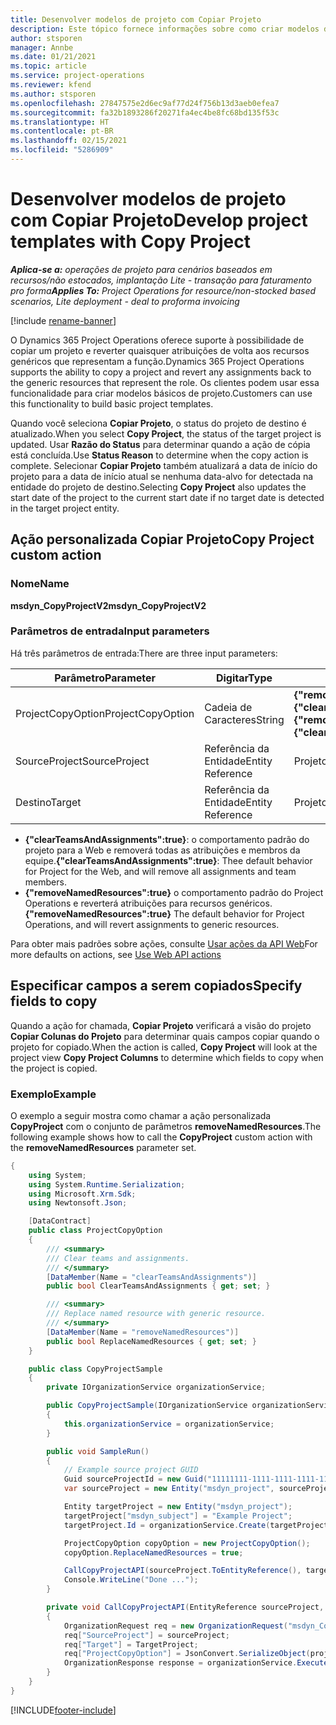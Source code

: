 ```yaml
---
title: Desenvolver modelos de projeto com Copiar Projeto
description: Este tópico fornece informações sobre como criar modelos de projeto usando a ação personalizada Copiar Projeto.
author: stsporen
manager: Annbe
ms.date: 01/21/2021
ms.topic: article
ms.service: project-operations
ms.reviewer: kfend
ms.author: stsporen
ms.openlocfilehash: 27847575e2d6ec9af77d24f756b13d3aeb0efea7
ms.sourcegitcommit: fa32b1893286f20271fa4ec4be8fc68bd135f53c
ms.translationtype: HT
ms.contentlocale: pt-BR
ms.lasthandoff: 02/15/2021
ms.locfileid: "5286909"
---
```

# <a name="develop-project-templates-with-copy-project"></a><span data-ttu-id="d2472-103">Desenvolver modelos de projeto com Copiar Projeto</span><span class="sxs-lookup"><span data-stu-id="d2472-103">Develop project templates with Copy Project</span></span>

<span data-ttu-id="d2472-104">_**Aplica-se a:** operações de projeto para cenários baseados em recursos/não estocados, implantação Lite - transação para faturamento pro forma_</span><span class="sxs-lookup"><span data-stu-id="d2472-104">_**Applies To:** Project Operations for resource/non-stocked based scenarios, Lite deployment - deal to proforma invoicing_</span></span>

[!include [rename-banner](~/includes/cc-data-platform-banner.md)]

<span data-ttu-id="d2472-105">O Dynamics 365 Project Operations oferece suporte à possibilidade de copiar um projeto e reverter quaisquer atribuições de volta aos recursos genéricos que representam a função.</span><span class="sxs-lookup"><span data-stu-id="d2472-105">Dynamics 365 Project Operations supports the ability to copy a project and revert any assignments back to the generic resources that represent the role.</span></span> <span data-ttu-id="d2472-106">Os clientes podem usar essa funcionalidade para criar modelos básicos de projeto.</span><span class="sxs-lookup"><span data-stu-id="d2472-106">Customers can use this functionality to build basic project templates.</span></span>

<span data-ttu-id="d2472-107">Quando você seleciona **Copiar Projeto**, o status do projeto de destino é atualizado.</span><span class="sxs-lookup"><span data-stu-id="d2472-107">When you select **Copy Project**, the status of the target project is updated.</span></span> <span data-ttu-id="d2472-108">Usar **Razão do Status** para determinar quando a ação de cópia está concluída.</span><span class="sxs-lookup"><span data-stu-id="d2472-108">Use **Status Reason** to determine when the copy action is complete.</span></span> <span data-ttu-id="d2472-109">Selecionar **Copiar Projeto** também atualizará a data de início do projeto para a data de início atual se nenhuma data-alvo for detectada na entidade do projeto de destino.</span><span class="sxs-lookup"><span data-stu-id="d2472-109">Selecting **Copy Project** also updates the start date of the project to the current start date if no target date is detected in the target project entity.</span></span>

## <a name="copy-project-custom-action"></a><span data-ttu-id="d2472-110">Ação personalizada Copiar Projeto</span><span class="sxs-lookup"><span data-stu-id="d2472-110">Copy Project custom action</span></span> 

### <a name="name"></a><span data-ttu-id="d2472-111">Nome</span><span class="sxs-lookup"><span data-stu-id="d2472-111">Name</span></span> 

<span data-ttu-id="d2472-112">**msdyn_CopyProjectV2**</span><span class="sxs-lookup"><span data-stu-id="d2472-112">**msdyn_CopyProjectV2**</span></span>

### <a name="input-parameters"></a><span data-ttu-id="d2472-113">Parâmetros de entrada</span><span class="sxs-lookup"><span data-stu-id="d2472-113">Input parameters</span></span>
<span data-ttu-id="d2472-114">Há três parâmetros de entrada:</span><span class="sxs-lookup"><span data-stu-id="d2472-114">There are three input parameters:</span></span>

| <span data-ttu-id="d2472-115">Parâmetro</span><span class="sxs-lookup"><span data-stu-id="d2472-115">Parameter</span></span>          | <span data-ttu-id="d2472-116">Digitar</span><span class="sxs-lookup"><span data-stu-id="d2472-116">Type</span></span>   | <span data-ttu-id="d2472-117">Valores</span><span class="sxs-lookup"><span data-stu-id="d2472-117">Values</span></span>                                                   | 
|--------------------|--------|----------------------------------------------------------|
| <span data-ttu-id="d2472-118">ProjectCopyOption</span><span class="sxs-lookup"><span data-stu-id="d2472-118">ProjectCopyOption</span></span>  | <span data-ttu-id="d2472-119">Cadeia de Caracteres</span><span class="sxs-lookup"><span data-stu-id="d2472-119">String</span></span> | <span data-ttu-id="d2472-120">**{"removeNamedResources":true}** ou **{"clearTeamsAndAssignments":true}**</span><span class="sxs-lookup"><span data-stu-id="d2472-120">**{"removeNamedResources":true}** or **{"clearTeamsAndAssignments":true}**</span></span> |
| <span data-ttu-id="d2472-121">SourceProject</span><span class="sxs-lookup"><span data-stu-id="d2472-121">SourceProject</span></span>      | <span data-ttu-id="d2472-122">Referência da Entidade</span><span class="sxs-lookup"><span data-stu-id="d2472-122">Entity Reference</span></span> | <span data-ttu-id="d2472-123">Projeto de Origem</span><span class="sxs-lookup"><span data-stu-id="d2472-123">Source Project</span></span> |
| <span data-ttu-id="d2472-124">Destino</span><span class="sxs-lookup"><span data-stu-id="d2472-124">Target</span></span>             | <span data-ttu-id="d2472-125">Referência da Entidade</span><span class="sxs-lookup"><span data-stu-id="d2472-125">Entity Reference</span></span> | <span data-ttu-id="d2472-126">Projeto de Destino</span><span class="sxs-lookup"><span data-stu-id="d2472-126">Target Project</span></span> |


- <span data-ttu-id="d2472-127">**{"clearTeamsAndAssignments":true}**: o comportamento padrão do projeto para a Web e removerá todas as atribuições e membros da equipe.</span><span class="sxs-lookup"><span data-stu-id="d2472-127">**{"clearTeamsAndAssignments":true}**: Thee default behavior for Project for the Web, and will remove all assignments and team members.</span></span>
- <span data-ttu-id="d2472-128">**{"removeNamedResources":true}** o comportamento padrão do Project Operations e reverterá atribuições para recursos genéricos.</span><span class="sxs-lookup"><span data-stu-id="d2472-128">**{"removeNamedResources":true}** The default behavior for Project Operations, and will revert assignments to generic resources.</span></span>

<span data-ttu-id="d2472-129">Para obter mais padrões sobre ações, consulte [Usar ações da API Web](https://docs.microsoft.com/powerapps/developer/common-data-service/webapi/use-web-api-actions)</span><span class="sxs-lookup"><span data-stu-id="d2472-129">For more defaults on actions, see [Use Web API actions](https://docs.microsoft.com/powerapps/developer/common-data-service/webapi/use-web-api-actions)</span></span>

## <a name="specify-fields-to-copy"></a><span data-ttu-id="d2472-130">Especificar campos a serem copiados</span><span class="sxs-lookup"><span data-stu-id="d2472-130">Specify fields to copy</span></span> 
<span data-ttu-id="d2472-131">Quando a ação for chamada, **Copiar Projeto** verificará a visão do projeto **Copiar Colunas do Projeto** para determinar quais campos copiar quando o projeto for copiado.</span><span class="sxs-lookup"><span data-stu-id="d2472-131">When the action is called, **Copy Project** will look at the project view **Copy Project Columns** to determine which fields to copy when the project is copied.</span></span>


### <a name="example"></a><span data-ttu-id="d2472-132">Exemplo</span><span class="sxs-lookup"><span data-stu-id="d2472-132">Example</span></span>
<span data-ttu-id="d2472-133">O exemplo a seguir mostra como chamar a ação personalizada **CopyProject** com o conjunto de parâmetros **removeNamedResources**.</span><span class="sxs-lookup"><span data-stu-id="d2472-133">The following example shows how to call the **CopyProject** custom action with the **removeNamedResources** parameter set.</span></span>
```C#
{
    using System;
    using System.Runtime.Serialization;
    using Microsoft.Xrm.Sdk;
    using Newtonsoft.Json;

    [DataContract]
    public class ProjectCopyOption
    {
        /// <summary>
        /// Clear teams and assignments.
        /// </summary>
        [DataMember(Name = "clearTeamsAndAssignments")]
        public bool ClearTeamsAndAssignments { get; set; }

        /// <summary>
        /// Replace named resource with generic resource.
        /// </summary>
        [DataMember(Name = "removeNamedResources")]
        public bool ReplaceNamedResources { get; set; }
    }

    public class CopyProjectSample
    {
        private IOrganizationService organizationService;

        public CopyProjectSample(IOrganizationService organizationService)
        {
            this.organizationService = organizationService;
        }

        public void SampleRun()
        {
            // Example source project GUID
            Guid sourceProjectId = new Guid("11111111-1111-1111-1111-111111111111");
            var sourceProject = new Entity("msdyn_project", sourceProjectId);

            Entity targetProject = new Entity("msdyn_project");
            targetProject["msdyn_subject"] = "Example Project";
            targetProject.Id = organizationService.Create(targetProject);

            ProjectCopyOption copyOption = new ProjectCopyOption();
            copyOption.ReplaceNamedResources = true;

            CallCopyProjectAPI(sourceProject.ToEntityReference(), targetProject.ToEntityReference(), copyOption);
            Console.WriteLine("Done ...");
        }

        private void CallCopyProjectAPI(EntityReference sourceProject, EntityReference TargetProject, ProjectCopyOption projectCopyOption)
        {
            OrganizationRequest req = new OrganizationRequest("msdyn_CopyProjectV2");
            req["SourceProject"] = sourceProject;
            req["Target"] = TargetProject;
            req["ProjectCopyOption"] = JsonConvert.SerializeObject(projectCopyOption);
            OrganizationResponse response = organizationService.Execute(req);
        }
    }
}
```


[!INCLUDE[footer-include](../includes/footer-banner.md)]